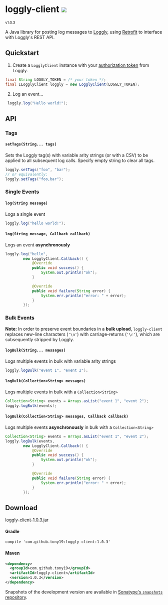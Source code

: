 <h1>loggly-client <a href='https://tony19.ci.cloudbees.com/job/loggly-client/'><a href='https://tony19.ci.cloudbees.com/job/loggly-client/job/loggly-client-SNAPSHOT/'><img src='https://tony19.ci.cloudbees.com/buildStatus/icon?job=loggly-client/loggly-client-SNAPSHOT'></a></a></h1>
<sup>v1.0.3</sup>

A Java library for posting log messages to [Loggly][1], using [Retrofit][2] to interface with Loggly's REST API.


Quickstart
----------
1. Create a `LogglyClient` instance with your [authorization token][4] from Loggly.
 ```java
final String LOGGLY_TOKEN = /* your token */;
final ILogglyClient loggly = new LogglyClient(LOGGLY_TOKEN);
```

2. Log an event...
```java
 loggly.log("Hello world!");
```



API
---

### Tags

#### `setTags(String... tags)`

Sets the Loggly tag(s) with variable arity strings (or with a CSV) to be applied to all subsequent log calls. Specify empty string to clear all tags.

```java
loggly.setTags("foo", "bar");
// or equivalently:
loggly.setTags("foo,bar");
```



### Single Events

#### `log(String message)`

Logs a single event

```java
loggly.log("hello world!");
```



#### `log(String message, Callback callback)`

Logs an event **asynchronously**

```java
loggly.log("hello",
        new LogglyClient.Callback() {
            @Override
            public void success() {
                System.out.println("ok");
            }

            @Override
            public void failure(String error) {
                System.err.println("error: " + error);
            }
        });
 ```



### Bulk Events

**Note:** In order to preserve event boundaries in a **bulk upload**, `loggly-client` replaces new-line characters (`'\n'`) with carriage-returns (`'\r'`), which are subsequently stripped by Loggly.

#### `logBulk(String... messages)`

Logs multiple events in bulk with variable arity strings

 ```java
 loggly.logBulk("event 1", "event 2");
 ```



#### `logBulk(Collection<String> messages)`

Logs multiple events in bulk with a `Collection<String>`

 ```java
Collection<String> events = Arrays.asList("event 1", "event 2");
loggly.logBulk(events);
```



#### `logBulk(Collection<String> messages, Callback callback)`

Logs multiple events **asynchronously** in bulk with a `Collection<String>`

```java
Collection<String> events = Arrays.asList("event 1", "event 2");
loggly.logBulk(events,
        new LogglyClient.Callback() {
            @Override
            public void success() {
                System.out.println("ok");
            }

            @Override
            public void failure(String error) {
                System.err.println("error: " + error);
            }
        });
 ```


Download
--------

[loggly-client-1.0.3.jar][5]

#### Gradle

```
compile 'com.github.tony19:loggly-client:1.0.3'
```

#### Maven

```xml
<dependency>
  <groupId>com.github.tony19</groupId>
  <artifactId>loggly-client</artifactId>
  <version>1.0.3</version>
</dependency>
```

Snapshots of the development version are available in [Sonatype's `snapshots` repository][3].


[1]: http://loggly.com
[2]: http://square.github.io/retrofit/
[3]: https://oss.sonatype.org/content/repositories/snapshots/com/github/tony19/loggly-client/
[4]: https://www.loggly.com/docs/customer-token-authentication-token/
[5]: http://goo.gl/l3ScQv
